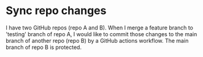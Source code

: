 # Sync repo changes

I have two GitHub repos (repo A and B). When I merge a feature branch to 'testing' branch of repo A, I would like to commit those changes to the main branch of another repo (repo B) by a GitHub actions workflow. The main branch of repo B is protected.